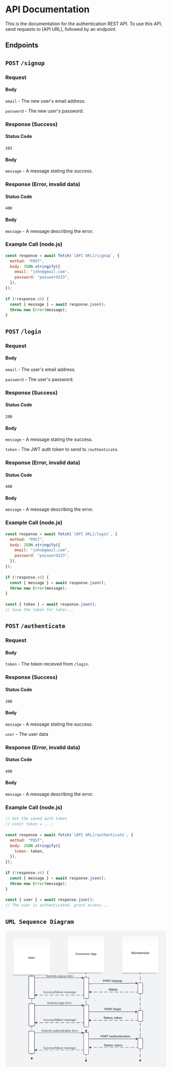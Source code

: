 # API Documentation

This is the documentation for the authentication REST API. To use this API, send requests to [API URL], followed by an endpoint.

## Endpoints

## `POST` `/signup`

### Request

#### Body

`email` - The new user's email address.

`password` - The new user's password.

### Response (Success)

#### Status Code

`201`

#### Body

`message` - A message stating the success.

### Response (Error, invalid data)

#### Status Code

`400`

#### Body

`message` - A message describing the error.

### Example Call (node.js)

```javascript
const response = await fetch(`[API URL]/signup`, {
  method: "POST",
  body: JSON.stringify({
    email: "john@gmail.com",
    password: "password123",
  }),
});

if (!response.ok) {
  const { message } = await response.json();
  throw new Error(message);
}
```

## `POST` `/login`

### Request

#### Body

`email` - The user's email address.

`password` - The user's password.

### Response (Success)

#### Status Code

`200`

#### Body

`message` - A message stating the success.

`token` - The JWT auth token to send to `/authenticate`.

### Response (Error, invalid data)

#### Status Code

`400`

#### Body

`message` - A message describing the error.

### Example Call (node.js)

```javascript
const response = await fetch(`[API URL]/login`, {
  method: "POST",
  body: JSON.stringify({
    email: "john@gmail.com",
    password: "password123",
  }),
});

if (!response.ok) {
  const { message } = await response.json();
  throw new Error(message);
}

const { token } = await response.json();
// Save the token for later...
```

## `POST` `/authenticate`

### Request

#### Body

`token` - The token recieved from `/login`.

### Response (Success)

#### Status Code

`200`

#### Body

`message` - A message stating the success.

`user` - The user data

### Response (Error, invalid data)

#### Status Code

`400`

#### Body

`message` - A message describing the error.

### Example Call (node.js)

```javascript
// Get the saved auth token
// const token = ...;

const response = await fetch(`[API URL]/authenticate`, {
  method: "POST",
  body: JSON.stringify({
    token: token,
  }),
});

if (!response.ok) {
  const { message } = await response.json();
  throw new Error(message);
}

const { user } = await response.json();
// The user is authenticated, grant access...
```

## `UML Sequence Diagram`

![UML Sequence Diagram](image/LucidChart.png)
